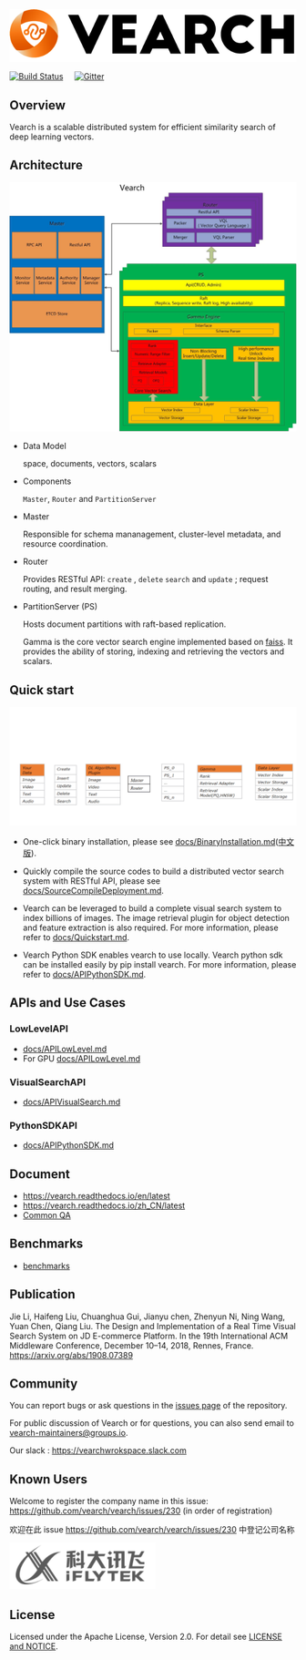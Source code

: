 <div align="center">
  <img src="docs/img/vearch_logo.png">
</div>

[![Build Status](https://travis-ci.org/vearch/vearch.svg?branch=master)](https://travis-ci.org/vearch/vearch)  &nbsp;&nbsp;&nbsp; [![Gitter](https://badges.gitter.im/vector_search/community.svg)](https://gitter.im/vector_search/community?utm_source=badge&utm_medium=badge&utm_campaign=pr-badge)
## Overview

Vearch is a scalable distributed system for efficient similarity search of deep learning vectors. 


## Architecture

![arc](docs/img/VearchArch.jpg)

* Data Model

  space, documents, vectors, scalars

* Components

  `Master`, `Router` and `PartitionServer` 

* Master 

  Responsible for schema mananagement, cluster-level metadata, and resource coordination. 
  
* Router

  Provides RESTful API: `create`  , `delete`  `search` and `update` ; request routing, and result merging. 

* PartitionServer (PS)

  Hosts document partitions with raft-based replication.

  Gamma is the core vector search engine implemented based on [faiss](https://github.com/facebookresearch/faiss). It provides the ability of storing, indexing and retrieving the vectors and scalars.


## Quick start
![docs/img/plugin/main_process.gif](docs/img/plugin/main_process.gif)

* One-click binary installation, please see [docs/BinaryInstallation.md](docs/BinaryInstallation.md)([中文版](docs/BinaryInstallationZH_CN.md)).

* Quickly compile the source codes to build a distributed vector search system with RESTful API, please see [docs/SourceCompileDeployment.md](docs/SourceCompileDeployment.md).

* Vearch can be leveraged to build a complete visual search system to index billions of images. The image retrieval plugin for object detection and feature extraction is also required. For more information, please refer to [docs/Quickstart.md](docs/Quickstart.md).

* Vearch Python SDK enables vearch to use locally. Vearch python sdk can be installed easily by pip install vearch. For more information, please refer to [docs/APIPythonSDK.md](docs/APIPythonSDK.md).

## APIs and Use Cases


### LowLevelAPI
* [docs/APILowLevel.md](docs/APILowLevel.md)
* For GPU [docs/APILowLevel.md](docs/APILowLevelOnGPU.md)


### VisualSearchAPI
* [docs/APIVisualSearch.md](docs/APIVisualSearch.md)

### PythonSDKAPI
* [docs/APIPythonSDK.md](docs/APIPythonSDK.md)

## Document

* https://vearch.readthedocs.io/en/latest
* https://vearch.readthedocs.io/zh_CN/latest
* [Common QA](https://github.com/vearch/vearch/wiki/Vearch-QA)

## Benchmarks

* [benchmarks](/engine/benchs/README.md)

## Publication
Jie Li, Haifeng Liu, Chuanghua Gui, Jianyu chen, Zhenyun Ni, Ning Wang, Yuan Chen, Qiang Liu. The Design and Implementation of a Real Time Visual Search System on JD E-commerce Platform. In the 19th International ACM Middleware Conference, December 10–14, 2018, Rennes, France. https://arxiv.org/abs/1908.07389

## Community
You can report bugs or ask questions in the [issues page](https://github.com/vearch/vearch/issues) of the repository.

For public discussion of Vearch or for questions, you can also send email to vearch-maintainers@groups.io.

Our slack : https://vearchwrokspace.slack.com

## Known Users
Welcome to register the company name in this issue: https://github.com/vearch/vearch/issues/230 (in order of registration)

欢迎在此 issue https://github.com/vearch/vearch/issues/230 中登记公司名称

![科大讯飞](static/kedaxunfei.png)

## License
Licensed under the Apache License, Version 2.0. For detail see [LICENSE and NOTICE](https://github.com/vearch/vearch/blob/master/LICENSE).
